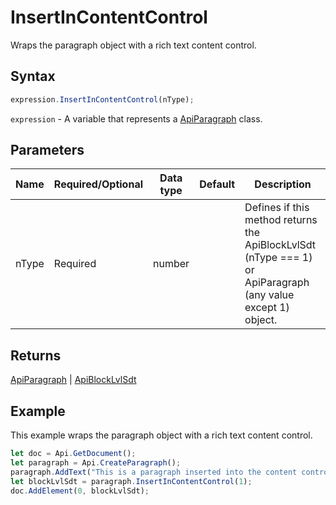 # InsertInContentControl

Wraps the paragraph object with a rich text content control.

## Syntax

```javascript
expression.InsertInContentControl(nType);
```

`expression` - A variable that represents a [ApiParagraph](../ApiParagraph.md) class.

## Parameters

| **Name** | **Required/Optional** | **Data type** | **Default** | **Description** |
| ------------- | ------------- | ------------- | ------------- | ------------- |
| nType | Required | number |  | Defines if this method returns the ApiBlockLvlSdt (nType === 1) or ApiParagraph (any value except 1) object. |

## Returns

[ApiParagraph](../../ApiParagraph/ApiParagraph.md) \| [ApiBlockLvlSdt](../../ApiBlockLvlSdt/ApiBlockLvlSdt.md)

## Example

This example wraps the paragraph object with a rich text content control.

```javascript editor-
let doc = Api.GetDocument();
let paragraph = Api.CreateParagraph();
paragraph.AddText("This is a paragraph inserted into the content control.");
let blockLvlSdt = paragraph.InsertInContentControl(1);
doc.AddElement(0, blockLvlSdt);
```
